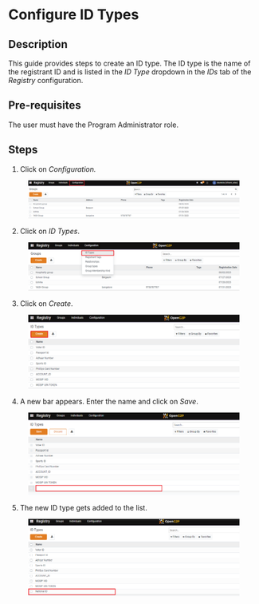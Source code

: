 # Configure ID Types

## Description

This guide provides steps to create an ID type. The ID type is the name of the registrant ID and is listed in the _ID Type_ dropdown in the _IDs_ tab of the _Registry_ configuration.

## Pre-requisites

The user must have the Program Administrator role.

## Steps

1. Click on _Configuration._

<figure><img src="../../.gitbook/assets/id-configuation (1).png" alt=""><figcaption></figcaption></figure>

2. Click on _ID Types_.

<figure><img src="../../.gitbook/assets/id-configuation-types (1).png" alt=""><figcaption></figcaption></figure>

3. Click on _Create_.

<figure><img src="../../.gitbook/assets/id-types-create.png" alt=""><figcaption></figcaption></figure>

4. A new bar appears. Enter the name and click on _Save_.

<figure><img src="../../.gitbook/assets/id-create-blank (2).png" alt=""><figcaption></figcaption></figure>

5. The new ID type gets added to the list.

<figure><img src="../../.gitbook/assets/id-types-new.png" alt=""><figcaption></figcaption></figure>
